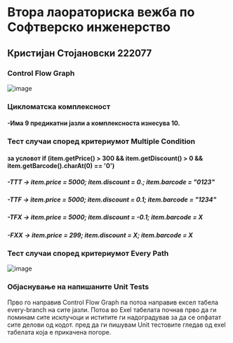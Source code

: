 # Втора лаораториска вежба по Софтверско инженерство

## Кристијан Стојановски 222077

### Control Flow Graph
![image](https://github.com/KikoTheFinker/SI_2024_lab2_222077/assets/139155973/ded81d32-dbf2-452f-af5d-0d00af72206e)

### Цикломатска комплексност

#### -Има 9 предикатни јазли а комплексноста изнесува 10.

### Тест случаи според критериумот Multiple Condition
#### за условот if (item.getPrice() > 300 && item.getDiscount() > 0 && item.getBarcode().charAt(0) == '0')

##### -TTT -> item.price = 5000; item.discount = 0.; item.barcode = "0123"
##### -TTF -> item.price = 5000; item.discount = 0.1; item.barcode = "1234"
##### -TFX -> item.price = 5000; item.discount = -0.1; item.barcode = X
##### -FXX -> item.price = 299; item.discount = X; item.barcode = X

### Тест случаи според критериумот Every Path
![image](https://github.com/KikoTheFinker/SI_2024_lab2_222077/assets/139155973/53c965e1-89b9-4684-9176-4f49ff68cd9d)

### Објаснување на напишаните Unit Tests
Прво го направив Control Flow Graph па потоа направив ексел табела every-branch на сите јазли. Потоа во Exel табелата почнав прво да ги поминам сите исклучоци и иститите ги надоградував за да се опфатат сите делови од кодот. пред да ги пишувам Unit тестовите гледав од exel табелата која е прикачена погоре.
